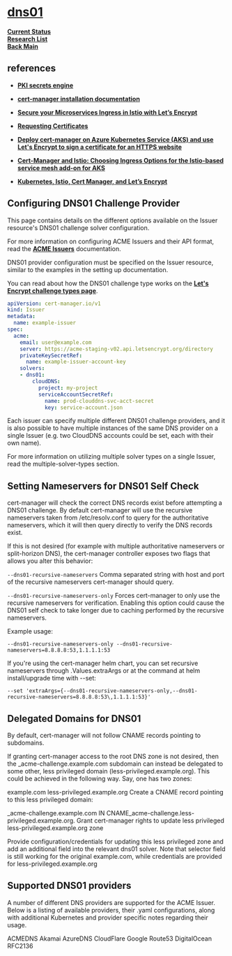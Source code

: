 # **[dns01](https://cert-manager.io/docs/configuration/acme/dns01/)**

**[Current Status](../../../../../../development/status/weekly/current_status.md)**\
**[Research List](../../../../../research_list.md)**\
**[Back Main](../../../../../../README.md)**

## references

- **[PKI secrets engine](https://developer.hashicorp.com/vault/docs/secrets/pki)**

- **[cert-manager installation documentation](https://cert-manager.io/docs/installation/kubernetes/)**
- **[Secure your Microservices Ingress in Istio with Let’s Encrypt](https://invisibl.io/blog/secure-your-microservices-ingress-in-istio-with-lets-encrypt/)**
- **[Requesting Certificates](https://cert-manager.io/docs/usage/)**
- **[Deploy cert-manager on Azure Kubernetes Service (AKS) and use Let's Encrypt to sign a certificate for an HTTPS website](https://cert-manager.io/docs/tutorials/getting-started-aks-letsencrypt/)**
- **[Cert-Manager and Istio: Choosing Ingress Options for the Istio-based service mesh add-on for AKS](https://medium.com/microsoftazure/cert-manager-and-istio-choosing-ingress-options-for-the-istio-based-service-mesh-add-on-for-aks-c633c97fa4f2)**
- **[Kubernetes, Istio, Cert Manager, and Let’s Encrypt](https://medium.com/@rd.petrusek/kubernetes-istio-cert-manager-and-lets-encrypt-c3e0822a3aaf)**

## Configuring DNS01 Challenge Provider

This page contains details on the different options available on the Issuer resource's DNS01 challenge solver configuration.

For more information on configuring ACME Issuers and their API format, read the **[ACME Issuers](https://cert-manager.io/docs/configuration/acme/)** documentation.

DNS01 provider configuration must be specified on the Issuer resource, similar to the examples in the setting up documentation.

You can read about how the DNS01 challenge type works on the **[Let's Encrypt challenge types page](https://letsencrypt.org/docs/challenge-types/#dns-01-challenge)**.

```yaml
apiVersion: cert-manager.io/v1
kind: Issuer
metadata:
  name: example-issuer
spec:
  acme:
    email: user@example.com
    server: https://acme-staging-v02.api.letsencrypt.org/directory
    privateKeySecretRef:
      name: example-issuer-account-key
    solvers:
    - dns01:
        cloudDNS:
          project: my-project
          serviceAccountSecretRef:
            name: prod-clouddns-svc-acct-secret
            key: service-account.json
```

Each issuer can specify multiple different DNS01 challenge providers, and it is also possible to have multiple instances of the same DNS provider on a single Issuer (e.g. two CloudDNS accounts could be set, each with their own name).

For more information on utilizing multiple solver types on a single Issuer, read the multiple-solver-types section.

## Setting Nameservers for DNS01 Self Check

cert-manager will check the correct DNS records exist before attempting a DNS01 challenge. By default cert-manager will use the recursive nameservers taken from /etc/resolv.conf to query for the authoritative nameservers, which it will then query directly to verify the DNS records exist.

If this is not desired (for example with multiple authoritative nameservers or split-horizon DNS), the cert-manager controller exposes two flags that allows you alter this behavior:

`--dns01-recursive-nameservers` Comma separated string with host and port of the recursive nameservers cert-manager should query.

`--dns01-recursive-nameservers-only` Forces cert-manager to only use the recursive nameservers for verification. Enabling this option could cause the DNS01 self check to take longer due to caching performed by the recursive nameservers.

Example usage:

`--dns01-recursive-nameservers-only --dns01-recursive-nameservers=8.8.8.8:53,1.1.1.1:53`

If you're using the cert-manager helm chart, you can set recursive nameservers through .Values.extraArgs or at the command at helm install/upgrade time with --set:

`--set 'extraArgs={--dns01-recursive-nameservers-only,--dns01-recursive-nameservers=8.8.8.8:53\,1.1.1.1:53}'`

## Delegated Domains for DNS01

By default, cert-manager will not follow CNAME records pointing to subdomains.

If granting cert-manager access to the root DNS zone is not desired, then the _acme-challenge.example.com subdomain can instead be delegated to some other, less privileged domain (less-privileged.example.org). This could be achieved in the following way. Say, one has two zones:

example.com
less-privileged.example.org
Create a CNAME record pointing to this less privileged domain:

_acme-challenge.example.com IN CNAME_acme-challenge.less-privileged.example.org.
Grant cert-manager rights to update less privileged less-privileged.example.org zone

Provide configuration/credentials for updating this less privileged zone and add an additional field into the relevant dns01 solver. Note that selector field is still working for the original example.com, while credentials are provided for less-privileged.example.org

## Supported DNS01 providers

A number of different DNS providers are supported for the ACME Issuer. Below is a listing of available providers, their .yaml configurations, along with additional Kubernetes and provider specific notes regarding their usage.

ACMEDNS
Akamai
AzureDNS
CloudFlare
Google
Route53
DigitalOcean
RFC2136
